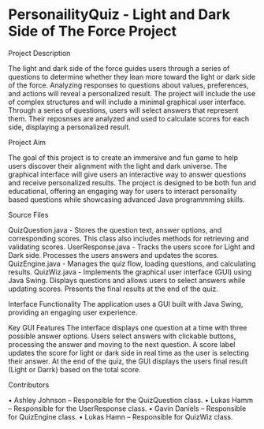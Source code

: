 # PersonailityQuiz - Light and Dark Side of The Force Project 

Project Description 

The light and dark side of the force guides users through a series of questions to determine whether they lean more toward the light or dark side of the force. Analyzing responses to questions about values, preferences, and actions will reveal a personalized result. The project will include the use of complex structures and will include a minimal graphical user interface. Through a series of questions, users will select answers that represent them. Their reposnses are analyzed and used to calculate scores for each side, displaying a personalized result. 

Project Aim 

The goal of this project is to create an immersive and fun game to help users discover their alignment with the light and dark universe. The graphical interface will give users an interactive way to answer questions and receive personalized results. The project is designed to be both fun and educational, offering an engaging way for users to interact personality based questions while showcasing advanced Java programmming skills.

Source Files 

QuizQuestion.java - Stores the question text, answer options, and corresponding scores. This class also includes methods for retrieving and validating scores. 
UserResponse.java - Tracks the users score for Light and Dark side. Processes the users answers and updates the scores. 
QuizEngine.java - Manages the quiz flow, loading questions, and calculating results. 
QuizWiz.java - Implements the graphical user interface (GUI) using Java Swing. Displays questions and allows users to select answers while updating scores. Presents the final results at the end of the quiz. 

Interface Functionality 
The application uses a GUI built with Java Swing, providing an engaging user experience. 

Key GUI Features
The interface displays one question at a time with three possible answer options. Users select answers with clickable buttons, processing the answer and moving to the next question. A score label updates the score for light or dark side in real time as the user is selecting their answer. At the end of the quiz, the GUI displays the users final result (Light or Darrk) based on the total score. 

Contributors 

•	Ashley Johnson – Responsible for the QuizQuestion class. 
•	Lukas Hamm – Responsible for the UserResponse class. 
•	Gavin Daniels – Responsible for QuizEngine class. 
•	Lukas Hamn – Responsible for QuizWiz class. 


